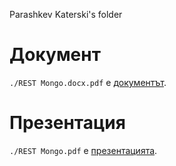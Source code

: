 Parashkev Katerski's folder

# Документ
`./REST Mongo.docx.pdf` е [документът](https://github.com/svetoslav0/bmi-fmi-2021/blob/master/SEMESTER_2/pkaterski/REST%20Mongo.docx.pdf).


# Презентация
`./REST Mongo.pdf` е [презентацията](https://github.com/svetoslav0/bmi-fmi-2021/blob/master/SEMESTER_2/pkaterski/REST%20Mongo.pdf).
